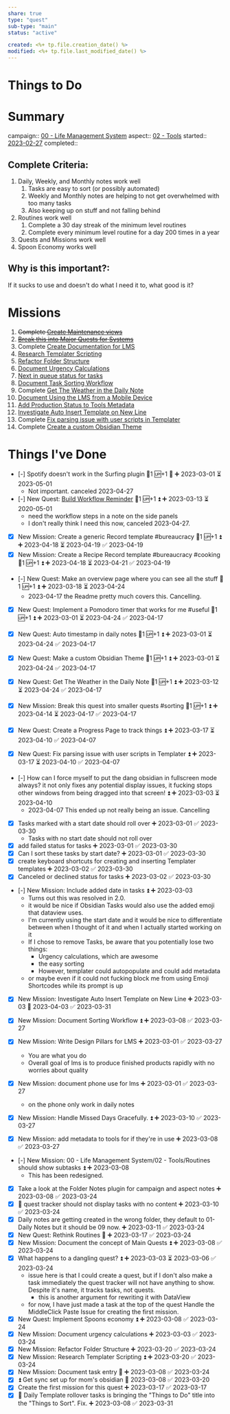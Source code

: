 ```yaml
---
share: true
type: "quest"
sub-type: "main"
status: "active"

created: <%+ tp.file.creation_date() %> 
modified: <%+ tp.file.last_modified_date() %>
---
```

 
 
# Things to Do






# Summary
campaign:: [00 - Life Management System](../00%20-%20Life%20Management%20System.md)
aspect:: [02 - Tools](./02%20-%20Tools.md)
started:: [2023-02-27](../09%20-%20Daily%20Notes/2023-02-27.md)
completed::

## Complete Criteria:
1. Daily, Weekly, and Monthly notes work well
	1. Tasks are easy to sort (or possibly automated)
	2. Weekly and Monthly notes are helping to not get overwhelmed with too many tasks
	3. Also keeping up on stuff and not falling behind
2. Routines work well
	1. Complete a 30 day streak of the minimum level routines
	2. Complete every minimum level routine for a day 200 times in a year
3. Quests and Missions work well
4. Spoon Economy works well

## Why is this important?:
If it sucks to use and doesn't do what I need it to, what good is it?

# Missions
1. ~~Complete [Create Maintenance views](./Create%20Maintenance%20views.md)~~
2. ~~[Break this into Major Quests for Systems](./Break%20this%20into%20Major%20Quests%20for%20Systems.md)~~
3. Complete [Create Documentation for LMS](../03%20-%20Workflow/Create%20Documentation%20for%20LMS.md)
4. [Research Templater Scripting](./Research%20Templater%20Scripting.md)
5. [Refactor Folder Structure](./Refactor%20Folder%20Structure.md)
6. [Document Urgency Calculations](./Document%20Urgency%20Calculations.md)
7. [Next in queue status for tasks](./Next%20in%20queue%20status%20for%20tasks.md)
8. [Document Task Sorting Workflow](../03%20-%20Workflow/Document%20Task%20Sorting%20Workflow.md)
9. Complete [Get The Weather in the Daily Note](./Get%20The%20Weather%20in%20the%20Daily%20Note.md)
10. [Document Using the LMS from a Mobile Device](../03%20-%20Workflow/Document%20Using%20the%20LMS%20from%20a%20Mobile%20Device.md)
11. [Add Production Status to Tools Metadata](./Add%20Production%20Status%20to%20Tools%20Metadata.md)
12. [Investigate Auto Insert Template on New Line](./Investigate%20Auto%20Insert%20Template%20on%20New%20Line.md)
13. Complete [Fix parsing issue with user scripts in Templater](./Fix%20parsing%20issue%20with%20user%20scripts%20in%20Templater.md)
14. Complete [Create a custom Obsidian Theme](./Create%20a%20custom%20Obsidian%20Theme.md)

# Things I've Done
- [-] Spotify doesn't work in the Surfing plugin 🥄1 🆙+1 🔽 ➕ 2023-03-01 ⏳ 2023-05-01
	- Not important. canceled 2023-04-27
- [-] New Quest: [Build Workflow Reminder](Build%20Workflow%20Reminder.md) 🥄1 🆙+1 ⏫ ➕ 2023-03-13 ⏳ 2020-05-01
  - need the workflow steps in a note on the side panels 
  - I don't really think I need this now, canceled 2023-04-27.
- [x] New Mission: Create a generic Record template #bureaucracy 🥄1 🆙+1 ⏫ ➕ 2023-04-18 ⏳ 2023-04-19 ✅ 2023-04-19
- [x] New Mission: Create a Recipe Record template #bureaucracy #cooking 🥄1 🆙+1 ⏫ ➕ 2023-04-18 ⏳ 2023-04-21 ✅ 2023-04-19
- [-] New Quest: Make an overview page where you can see all the stuff 🥄1 🆙+1 ⏫ ➕ 2023-03-18 ⏳ 2023-04-24
	- 2023-04-17 the Readme pretty much covers this. Cancelling.
- [x] New Quest: Implement a Pomodoro timer that works for me #useful 🥄1 🆙+1 ⏫ ➕ 2023-03-01 ⏳ 2023-04-24 ✅ 2023-04-17
- [x] New Quest: Auto timestamp in daily notes 🥄1 🆙+1 ⏫ ➕ 2023-03-01 ⏳ 2023-04-24 ✅ 2023-04-17
- [x] New Quest: Make a custom Obsidian Theme 🥄1 🆙+1 ⏫ ➕ 2023-03-01 ⏳ 2023-04-24 ✅ 2023-04-17
- [x] New Quest: Get The Weather in the Daily Note 🥄1 🆙+1 ⏫ ➕ 2023-03-12 ⏳ 2023-04-24 ✅ 2023-04-17
- [x] New Mission: Break this quest into smaller quests #sorting 🥄1 🆙+1 ⏫ ➕ 2023-04-14 ⏳ 2023-04-17 ✅ 2023-04-17
- [x] New Quest: Create a Progress Page to track things ⏫ ➕ 2023-03-17 ⏳ 2023-04-10 ✅ 2023-04-07

- [x] New Quest: Fix parsing issue with user scripts in Templater ⏫ ➕ 2023-03-17 ⏳ 2023-04-10 ✅ 2023-04-07
- [-] How can I force myself to put the dang obsidian in fullscreen mode always? it not only fixes any potential display issues, it fucking stops other windows from being dragged into that screen! ⏫ ➕ 2023-03-03 ⏳ 2023-04-10 
	- 2023-04-07 This ended up not really being an issue. Cancelling
- [x] Tasks marked with a start date should roll over ➕ 2023-03-01 ✅ 2023-03-30
	- Tasks with no start date should not roll over
- [x] add failed status for tasks ➕ 2023-03-01 ✅ 2023-03-30
- [x] Can I sort these tasks by start date? ➕ 2023-03-01 ✅ 2023-03-30
- [x] create keyboard shortcuts for creating and inserting Templater templates ➕ 2023-03-02 ✅ 2023-03-30
- [x] Canceled or declined status for tasks ➕ 2023-03-02 ✅ 2023-03-30
- [-] New Mission: Include added date in tasks ⏫ ➕ 2023-03-03 
	- Turns out this was resolved in 2.0.
	- it would be nice if Obsidian Tasks would also use the added emoji that dataview uses. 
	- I'm currently using the start date and it would be nice to differentiate between when I thought of it and when I actually started working on it
	- If I chose to remove Tasks, be aware that you potentially lose two things:
		- Urgency calculations, which are awesome
		- the easy sorting
		- However, templater could autopopulate and could add metadata
	- or maybe even if it could not fucking block me from using Emoji Shortcodes while its prompt is up
- [x] New Mission: Investigate Auto Insert Template on New Line ➕ 2023-03-03 📅 2023-04-03 ✅ 2023-03-31
- [x] New Mission: Document Sorting Workflow ⏫ ➕ 2023-03-08 ✅ 2023-03-27
- [x] New Mission: Write Design Pillars for LMS ➕ 2023-03-01 ✅ 2023-03-27
	- You are what you do
	- Overall goal of lms is to produce finished products rapidly with no worries about quality
- [x] New Mission: document phone use for lms ➕ 2023-03-01 ✅ 2023-03-27
	- on the phone only work in daily notes
- [x] New Mission: Handle Missed Days Gracefully. ⏫ ➕ 2023-03-10 ✅ 2023-03-27
	
- [x] New Mission: add metadata to tools for if they're in use ➕ 2023-03-08 ✅ 2023-03-27
- [-] New Mission: 00 - Life Management System/02 - Tools/Routines should show subtasks ⏫ ➕ 2023-03-08 
	- This has been redesigned.
- [x] Take a look at the Folder Notes plugin for campaign and aspect notes ➕ 2023-03-08 ✅ 2023-03-24
- [x] 🔽 quest tracker should not display tasks with no content ➕ 2023-03-10 ✅ 2023-03-24
- [x] Daily notes are getting created in the wrong folder, they default to 01-Daily Notes but it should be 09 now. ➕ 2023-03-11 ✅ 2023-03-24
- [x] New Quest: Rethink Routines 🔼 ➕ 2023-03-17 ✅ 2023-03-24
- [x] New Mission: Document the concept of Main Quests ⏫ ➕ 2023-03-08 ✅ 2023-03-24
 - [x] What happens to a dangling quest? ⏫ ➕ 2023-03-03 ⏳ 2023-03-06 ✅ 2023-03-24
	- issue here is that I could create a quest, but if I don't also make a task immediately the quest tracker will not have anything to show. Despite it's name, it tracks tasks, not quests. 
		- this is another argument for rewriting it with DataView
	- for now, I have just made a task at the top of the quest Handle the MiddleClick Paste Issue for creating the first mission. 
- [x] New Quest: Implement Spoons economy ⏫ ➕ 2023-03-08 ✅ 2023-03-24
- [x] New Mission: Document urgency calculations ➕ 2023-03-03 ✅ 2023-03-24
- [x] New Mission: Refactor Folder Structure ➕ 2023-03-20 ✅ 2023-03-24
- [x] New Mission: Research Templater Scripting ⏫ ➕ 2023-03-20 ✅ 2023-03-24
- [x] New Mission: Document task entry 🔼 ➕ 2023-03-08 ✅ 2023-03-24
- [x] ⏫ Get sync set up for mom's obsidian 🛫 2023-03-08 ✅ 2023-03-20
- [x] Create the first mission for this quest ➕ 2023-03-17 ✅ 2023-03-17
- [x] 🔽 Daily Template rollover tasks is bringing the "Things to Do" title into the "Things to Sort". Fix. ➕ 2023-03-08 ✅ 2023-03-31